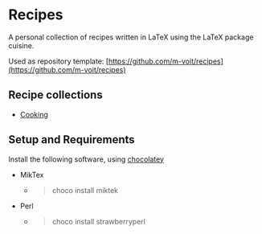 # Recipes

A personal collection of recipes written in LaTeX using the LaTeX package cuisine.

Used as repository template: [https://github.com/m-voit/recipes](https://github.com/m-voit/recipes)

## Recipe collections

- [Cooking](./recipes-pdf/cooking.pdf)

## Setup and Requirements

Install the following software, using [chocolatey](https://chocolatey.org/install)

- MikTex
    - > choco install miktek
- Perl
    - > choco install strawberryperl

